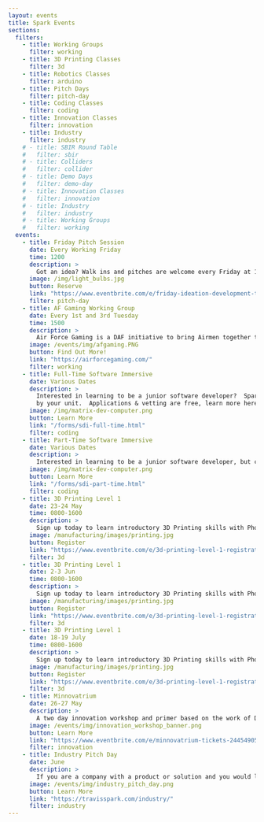 ```yaml
---
layout: events
title: Spark Events
sections:
  filters:
    - title: Working Groups
      filter: working
    - title: 3D Printing Classes
      filter: 3d
    - title: Robotics Classes
      filter: arduino
    - title: Pitch Days
      filter: pitch-day
    - title: Coding Classes
      filter: coding
    - title: Innovation Classes
      filter: innovation
    - title: Industry
      filter: industry
    # - title: SBIR Round Table
    #   filter: sbir
    # - title: Colliders
    #   filter: collider
    # - title: Demo Days
    #   filter: demo-day
    # - title: Innovation Classes
    #   filter: innovation
    # - title: Industry
    #   filter: industry
    # - title: Working Groups
    #   filter: working
  events:
    - title: Friday Pitch Session
      date: Every Working Friday
      time: 1200
      description: >
        Got an idea? Walk ins and pitches are welcome every Friday at 1200. Big or small, Phoenix Spark is here to help you develop your idea into an innovation project.
      image: /img/light_bulbs.jpg
      button: Reserve
      link: "https://www.eventbrite.com/e/friday-ideation-development-tickets-211387905917"
      filter: pitch-day
    - title: AF Gaming Working Group
      date: Every 1st and 3rd Tuesday
      time: 1500
      description: >
        Air Force Gaming is a DAF initiative to bring Airmen together through gaming to foster community, resiliance, and excellence. The Working Group meets in the Spark Upper Conference Room.
      image: /events/img/afgaming.PNG
      button: Find Out More!
      link: "https://airforcegaming.com/"
      filter: working
    - title: Full-Time Software Immersive
      date: Various Dates
      description: >
        Interested in learning to be a junior software developer?  Spark & Tron offer a full-time, 3-month course that can be funded
        by your unit.  Applications & vetting are free, learn more here!
      image: /img/matrix-dev-computer.png
      button: Learn More
      link: "/forms/sdi-full-time.html"
      filter: coding
    - title: Part-Time Software Immersive
      date: Various Dates
      description: >
        Interested in learning to be a junior software developer, but can only get a few hours off per week?  Spark & Tron offer a part-time, 6-month course that can be funded by your unit.  Applications & vetting are free, learn more here!
      image: /img/matrix-dev-computer.png
      button: Learn More
      link: "/forms/sdi-part-time.html"
      filter: coding
    - title: 3D Printing Level 1
      date: 23-24 May
      time: 0800-1600
      description: >
        Sign up today to learn introductory 3D Printing skills with Phoenix Spark at the Lt. Gen John Gonge Innovation Lab.
      image: /manufacturing/images/printing.jpg
      button: Register
      link: "https://www.eventbrite.com/e/3d-printing-level-1-registration-331962166777?aff=website"
      filter: 3d
    - title: 3D Printing Level 1
      date: 2-3 Jun
      time: 0800-1600
      description: >
        Sign up today to learn introductory 3D Printing skills with Phoenix Spark at the Lt. Gen John Gonge Innovation Lab.
      image: /manufacturing/images/printing.jpg
      button: Register
      link: "https://www.eventbrite.com/e/3d-printing-level-1-registration-331965316197?aff=website"
      filter: 3d
    - title: 3D Printing Level 1
      date: 18-19 July
      time: 0800-1600
      description: >
        Sign up today to learn introductory 3D Printing skills with Phoenix Spark at the Lt. Gen John Gonge Innovation Lab.
      image: /manufacturing/images/printing.jpg
      button: Register
      link: "https://www.eventbrite.com/e/3d-printing-level-1-registration-329162252157?aff=website"
      filter: 3d
    - title: Minnovatrium
      date: 26-27 May
      description: >
        A two day innovation workshop and primer based on the work of Dr. Jeff Degraff's Innovatrium. This workshop seeks to get members excited about innovation concepts, help  members understand the Innovation Genome and how it can apply to their workcenters when building innovation teams.
      image: /events/img/innovation_workshop_banner.png
      button: Learn More
      link: "https://www.eventbrite.com/e/minnovatrium-tickets-244549051797?aff=website"
      filter: innovation
    - title: Industry Pitch Day
      date: June
      description: >
        If you are a company with a product or solution and you would like the opportuntiy to demo your product to potential customers at Travis AFB, sign up for our Industry Pitch Day.
      image: /events/img/industry_pitch_day.png
      button: Learn More
      link: "https://travisspark.com/industry/"
      filter: industry
---
```

